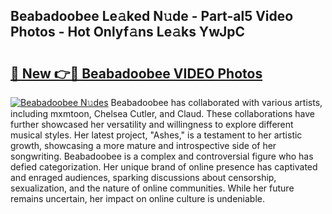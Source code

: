 ## Beabadoobee Le𝚊ked N𝚞de - Part-al5 Video Photos - Hot Onlyf𝚊ns Le𝚊ks YwJpC

# <h2><a href="http://ab14376.deff.icu/?id=Beabadoobee">🔗 New 👉🔴 Beabadoobee VIDEO Photos</a></h2>

[![Beabadoobee N𝚞des](https://i.imgur.com/rIISA9y.gif)](http://ab14376.deff.icu/?id=Beabadoobee)
Beabadoobee has collaborated with various artists, including mxmtoon, Chelsea Cutler, and Claud. These collaborations have further showcased her versatility and willingness to explore different musical styles. Her latest project, "Ashes," is a testament to her artistic growth, showcasing a more mature and introspective side of her songwriting. Beabadoobee is a complex and controversial figure who has defied categorization. Her unique brand of online presence has captivated and enraged audiences, sparking discussions about censorship, sexualization, and the nature of online communities. While her future remains uncertain, her impact on online culture is undeniable.
